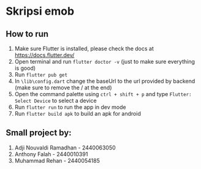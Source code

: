 # Skripsi emob

## How to run

1. Make sure Flutter is installed, please check the docs at https://docs.flutter.dev/
2. Open terminal and run `flutter doctor -v` (just to make sure everything is good)
3. Run `flutter pub get`
4. In `\lib\config.dart` change the baseUrl to the url provided by backend (make sure to remove the / at the end)
5. Open the command palette using `ctrl + shift + p` and type `Flutter: Select Device` to select a device 
6. Run `flutter run` to run the app in dev mode
7. Run `flutter build apk` to build an apk for android

## Small project by:

1. Adji Nouvaldi Ramadhan - 2440063050
2. Anthony Falah - 2440010391
3. Muhammad Rehan - 2440054185
